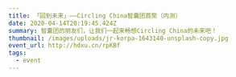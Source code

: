 ```yaml
---
title: 「回到未来」——Circling China智囊团首聚（内测）
date: 2020-04-14T20:19:45.424Z
summary: 智囊团的朋友们，让我们一起来畅想Circling China的未来吧！
thumbnail: /images/uploads/jr-korpa-1643140-unsplash-copy.jpg
event_url: http://hdxu.cn/rpKBf
tags:
  - event
---
```


